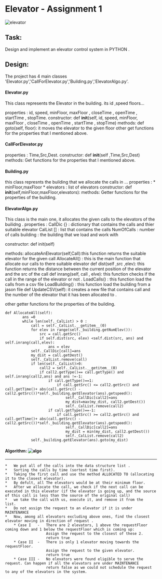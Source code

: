 Elevator - Assignment 1
=======================

![elevator](https://user-images.githubusercontent.com/74476764/142673823-bd2ec62a-c33a-4f27-bbf7-6b972d471f96.gif)

Task:
-----
Design and implement an elevator control system in PYTHON .

Design:
-------
The project has 4 main classes 'Elevator.py','CallForElevator.py','Building.py','ElevatorAlgo.py'.

#### Elevator.py
This class represents the Elevator in the building. its id ,speed floors...

properties :
      id, speed, minFloor, maxFloor , closeTime , openTime , startTime , stopTime.
constructor:
    def __init__(self, id, speed, minFloor, maxFloor , closeTime , openTime , startTime , stopTime)
methods:
  def goto(self, floor): it moves the elevator to the given floor
  other get functions for the properties that I mentioned above.


#### CallForElevator.py 
 properties :
     Time,Src,Dest.
  constructor:
     def __init__(self ,Time,Src,Dest)
  methods:
   Get functions for the properties that I mentioned above.

#### Building.py
this class represnts the building that we allocate the calls in ...
 properties :
     * minFloor,maxFloor
     * elevators : list of elevators
  constructor:
     def __init__(self,minFloor,maxFloor,elevators):
  methods:
   Getter functions for the properties of the building.


#### ElevatorAlgo.py
This class  is the main one, it allocates the given calls to the elevators of the builidng .
properties :
      CallDic {} :  dictionary that contains the calls and thier suitable elevator
      CalList [] :  list that contains the calls
      NumOfCalls : number of calls
      building  :  the building that we load and work with
        
  constructor:
     def init(self)
     
  methods:
  allocateAnElevator(self,Call):this function returns the suitable elevator for the given call
  AllocateAll() : this is the main function that allocate our calls to there suitable elevator
  def dist(self ,src ,elev): this function returns the distance between the current position of the elevator and the src of the call
  def inrang(self, call , elve): this function checks if the call in the range of the elevator or not .
  LoadCalls() :  this function load  the calls from a csv file
  LoadBuilding() :  this function load  the building from a jason file
  def UpdateCSV(self): it creates a new file that contains call and the number of the elevator that it has been allocated to .
  
  other getter functions for the properties of the building.

```
def AllocateAll(self):
        ans =0
        while len(self._CalList) > 0 :
            call = self._CalList.__getitem__(0)
            for elev in range(self._building.getNumElev()):
                src = call.getSrc()
                if self.dist(src, elev) <self.dist(src, ans) and self.inrang(call,elev):
                    ans = elev
            self._CallDic[call]=ans
            my_dist = call.getDest()
            self._CalList.remove(call)
            if len(self._CalList)>0:
                call2 = self._CalList.__getitem__(0)
                if call2.getType()== call.getType() and self.inrang(call2,ans) and ans !=-1:
                    if call.getType()==1:
                        if call.getSrc() <= call2.getSrc() and call.getTime()+ abs(call.getSrc() - call2.getSrc())*self._building.getElevator(ans).getspeed():
                            self._CallDic[call2]=ans
                            my_dist=max(my_dist, call2.getDest())
                            self._CalList.remove(call2)
                    if call.getType()==-1:
                        if call.getSrc() >= call2.getSrc() and call.getTime()+ abs(call.getSrc() - call2.getSrc())*self._building.getElevator(ans).getspeed():
                            self._CallDic[call2]=ans
                            my_dist = min(my_dist, call2.getDest())
                            self._CalList.remove(call2)
            self._building.getElevator(ans).goto(my_dist)
```
  
    

#### Algorithm:  ![algo](https://user-images.githubusercontent.com/74476764/142674194-642e5adf-897e-410b-b0d9-8cd4d7acf64b.gif) 


-------------------------------------
```
*   We put all of the calls into the data structure list .
*   Sorting the calls by time (sortest time first).
*   Taking the first call and use the method ALLOCATED TO (allocating it to the closest elevator).
*   By defult, all The elevators would be at their minimum floor.
*   After we allocate the call, we check if the next call can be executed in this elevator (if the elevator is going up, and the source of this call is less than the source of the original call)
*   we take the call with us, execute it, and remove it from the list.  
*   Do not assign the request to an elevator if it is under MAINTENANCE 
*   Now, among all elevators excluding above ones, find the closest elevator moving in direction of request .
    * Case I   -   There are 2 elevators, 1 above the requestFloor coming down and 1 below the requestFloor which is coming up:
                   Assign the request to the closest of these 2.
                   return true
    * Case II  -   There is only 1 elevator moving towards the requestFloor.
                   Assign the request to the given elevator.
                   return true
    * Case III -   No elevators were found eligible to serve the request. Can happen if all the elevators are under MAINTENANCE
                   return false as we could not schedule the request to any of the elevators in the system.
```

